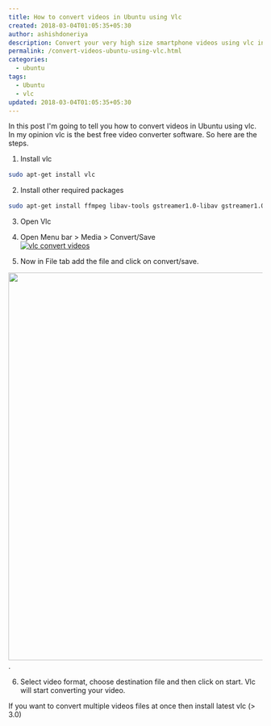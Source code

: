 ```yaml
---
title: How to convert videos in Ubuntu using Vlc
created: 2018-03-04T01:05:35+05:30
author: ashishdoneriya
description: Convert your very high size smartphone videos using vlc in ubuntu. best free video converter software
permalink: /convert-videos-ubuntu-using-vlc.html
categories:
  - ubuntu
tags:
  - Ubuntu
  - vlc
updated: 2018-03-04T01:05:35+05:30
---
```


In this post I'm going to tell you how to convert videos in Ubuntu using vlc. In my opinion vlc is the best free video converter software. So here are the steps.

1. Install vlc

```bash
sudo apt-get install vlc
```


2. Install other required packages

```bash
sudo apt-get install ffmpeg libav-tools gstreamer1.0-libav gstreamer1.0-plugins-bad ubuntu-restricted-extras libde265-dev
```


3. Open Vlc  

4. Open Menu bar > Media > Convert/Save  
[<img loading="lazy" src="/wp-content/uploads/2018/03/vlc-video-convert.png" alt="vlc convert videos" width="1366" height="768" class="aligncenter size-full wp-image-978" srcset="/wp-content/uploads/2018/03/vlc-video-convert.png 1366w, /wp-content/uploads/2018/03/vlc-video-convert-500x281.png 500w, /wp-content/uploads/2018/03/vlc-video-convert-1024x576.png 1024w, /wp-content/uploads/2018/03/vlc-video-convert-982x552.png 982w, /wp-content/uploads/2018/03/vlc-video-convert-400x225.png 400w" sizes="(max-width: 1366px) 100vw, 1366px" />](/wp-content/uploads/2018/03/vlc-video-convert.png)  

5. Now in File tab add the file and click on convert/save.

[<img loading="lazy" src="/wp-content/uploads/2018/03/vlc-video-convert-select-format.png" alt="" width="1366" height="768" class="aligncenter size-full wp-image-979" srcset="/wp-content/uploads/2018/03/vlc-video-convert-select-format.png 1366w, /wp-content/uploads/2018/03/vlc-video-convert-select-format-500x281.png 500w, /wp-content/uploads/2018/03/vlc-video-convert-select-format-1024x576.png 1024w, /wp-content/uploads/2018/03/vlc-video-convert-select-format-982x552.png 982w, /wp-content/uploads/2018/03/vlc-video-convert-select-format-400x225.png 400w" sizes="(max-width: 1366px) 100vw, 1366px" />](/wp-content/uploads/2018/03/vlc-video-convert-select-format.png).  

6. Select video format, choose destination file and then click on start. Vlc will start converting your video.

If you want to convert multiple videos files at once then install latest vlc (> 3.0)
